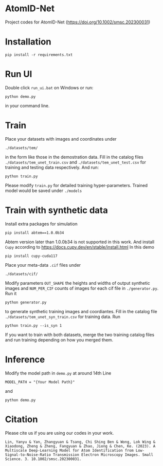 # AtomID-Net
Project codes for AtomID-Net (https://doi.org/10.1002/smsc.202300031)

# Installation
```
pip install -r requirements.txt
```

# Run UI
Double click `run_ui.bat` on Windows or run:
```
python demo.py
```
in your command line.

# Train
Place your datasets with images and coordinates under
```
./datasets/tem/
```
in the form like those in the demostration data. Fill in the catalog files `./datasets/tem_unet_train.csv` and `./datasets/tem_unet_test.csv` for training and testing data respectively. And run:
```
python train.py
```
Please modify `train.py` for detailed training hyper-parameters. Trained model would be saved under `./models`

# Train with synthetic data
Install extra packages for simulation
```
pip install abtem==1.0.0b34
```
Abtem version later than 1.0.0b34 is not supported in this work. And install `Cupy` according to https://docs.cupy.dev/en/stable/install.html
In this demo
```
pip install cupy-cuda117
```

Place your meta-data `.cif` files under
```
./datasets/cif/
```
Modify parameters `OUT_SHAPE` the heights and widths of output synthetic images and `NUM_PER_CIF` counts of images for each cif file in `./generator.py`. Run it
```
python generator.py
```
to generate synthetic training images and coordiantes.
Fill in the catalog file `./datasets/tem_unet_syn_train.csv` for training data.
Run
```
python train.py --is_syn 1
```
If you want to train with both datasets, merge the two training catalog files and run training depending on how you merged them.


# Inference
Modify the model path in `demo.py` at around 14th Line
```
MODEL_PATH = "{Your Model Path}"
```
and
```
python demo.py
```

# Citation
Please cite us if you are using our codes in your work. 
```
Lin, Yanyu & Yan, Zhangyuan & Tsang, Chi Shing Ben & Wong, Lok Wing & Xiaodong, Zheng & Zheng, Fangyuan & Zhao, Jiong & Chen, Ke. (2023). A Multiscale Deep‐Learning Model for Atom Identification from Low‐Signal‐to‐Noise‐Ratio Transmission Electron Microscopy Images. Small Science. 3. 10.1002/smsc.202300031.
```

